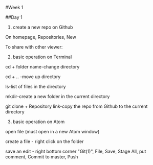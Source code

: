 #Week 1

##Day 1

1. create a new repo on Github

On homepage, Repositories, New

To share with other viewer:

2. basic operation on Terminal

cd + folder name-change directory

cd + .. -move up directory

ls-list of files in the directory

mkdir-create a new folder in the current directory

git clone + Repository link-copy the repo from Github to the current directory

3. basic operation on Atom

open file (must open in a new Atom window)

create a file - right click on the folder

save an edit - right bottom corner "Git(1)", File, Save, Stage All, put comment, Commit to master, Push
